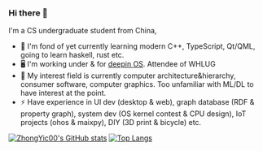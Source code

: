 ### Hi there 👋

<!--
**ZhongYic00/ZhongYic00** is a ✨ _special_ ✨ repository because its `README.md` (this file) appears on your GitHub profile.

Here are some ideas to get you started:

- 🔭 I’m currently working on ...
- 🌱 I’m currently learning ...
- 👯 I’m looking to collaborate on ...
- 🤔 I’m looking for help with ...
- 💬 Ask me about ...
- 📫 How to reach me: ...
- 😄 Pronouns: ...
- ⚡ Fun fact: ...
-->
I'm a CS undergraduate student from China, 
- 🌱 I'm fond of yet currently learning modern C++, TypeScript, Qt/QML, going to learn haskell, rust etc.
- 🖥️ I'm working under & for [deepin OS](https://www.deepin.org). Attendee of WHLUG
- 🔭 My interest field is currently computer architecture&hierarchy, consumer software, computer graphics. Too unfamiliar with ML/DL to have interest at the point.
- ⚡ Have experience in UI dev (desktop & web), graph database (RDF & property graph), system dev (OS kernel contest & CPU design), IoT projects (ohos & maixpy), DIY (3D print & bicycle) etc.

[![ZhongYic00's GitHub stats](https://github-readme-stats.vercel.app/api?username=ZhongYic00&show_icons=true&theme=vue)](https://github.com/anuraghazra/github-readme-stats)
[![Top Langs](https://github-readme-stats.vercel.app/api/top-langs/?username=ZhongYic00&layout=compact&hide=html,css,Jupyter%20Notebook)](https://github.com/anuraghazra/github-readme-stats)
